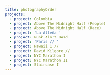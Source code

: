 ```yaml
---
title: photographyOrder
projects:
  - project: Colombia
  - project: Above The Midnight Half (People)
  - project: Above The Midnight Half (Race)
  - project: 'La Alteña '
  - project: Punk Ain't Dead
  - project: 'Paris // '
  - project: Hawaii 1 //
  - project: David Kilgore //
  - project: NYC Marathon I
  - project: NYC Marathon II
  - project: Staircase I
---
```


